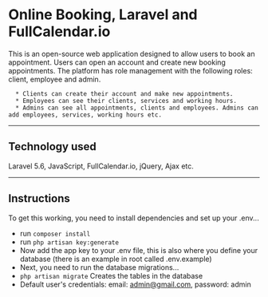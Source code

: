 # Online Booking, Laravel and FullCalendar.io

This is an open-source web application designed to allow users to book an appointment. Users can open an account and create new booking appointments. The platform has role management with the following roles: client, employee and admin.

      * Clients can create their account and make new appointments. 
      * Employees can see their clients, services and working hours. 
      * Admins can see all appointments, clients and employees. Admins can add employees, services, working hours etc.
      
---      

## Technology used

Laravel 5.6, JavaScript, FullCalendar.io, jQuery, Ajax etc.

---
## Instructions

To get this working, you need to install dependencies and set up your .env...
  
  * run `composer install`
  * run `php artisan key:generate`
  * Now add the app key to your .env file, this is also where you define your database (there is an example in root called .env.example)
  * Next, you need to run the database migrations...
  * `php artisan migrate`  Creates the tables in the database
  * Default user's credentials: email: admin@gmail.com, password: admin
